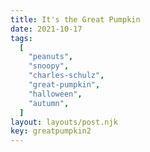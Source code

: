 ```yaml
---
title: It's the Great Pumpkin
date: 2021-10-17
tags:
  [
    "peanuts",
    "snoopy",
    "charles-schulz",
    "great-pumpkin",
    "halloween",
    "autumn",
  ]
layout: layouts/post.njk
key: greatpumpkin2
---
```

